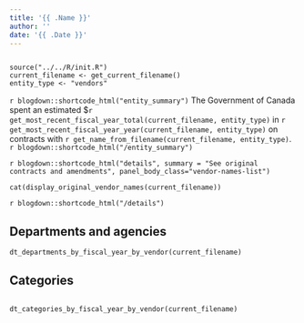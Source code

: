 ```yaml
---
title: '{{ .Name }}'
author: ''
date: '{{ .Date }}'
---
```


```{r echo=FALSE, message=FALSE, warning=FALSE}

source("../../R/init.R")
current_filename <- get_current_filename()
entity_type <- "vendors"

```

`r blogdown::shortcode_html("entity_summary")`
The Government of Canada spent an estimated $`r get_most_recent_fiscal_year_total(current_filename, entity_type)` in `r get_most_recent_fiscal_year_year(current_filename, entity_type)` on contracts with `r get_name_from_filename(current_filename, entity_type)`.
`r blogdown::shortcode_html("/entity_summary")`

`r blogdown::shortcode_html("details", summary = "See original contracts and amendments", panel_body_class="vendor-names-list")`
```{r, echo=FALSE, results='asis', message=FALSE}
cat(display_original_vendor_names(current_filename))
```
`r blogdown::shortcode_html("/details")`

## Departments and agencies

```{r echo=FALSE, message=FALSE, warning=FALSE}
dt_departments_by_fiscal_year_by_vendor(current_filename)

```

## Categories

```{r echo=FALSE, message=FALSE, warning=FALSE}

dt_categories_by_fiscal_year_by_vendor(current_filename)

```
